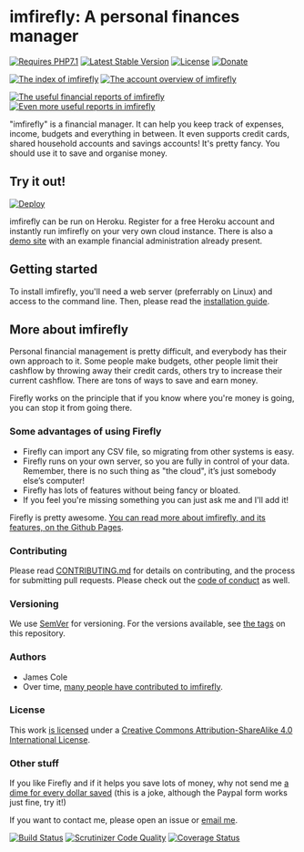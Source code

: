 # imfirefly: A personal finances manager 

[![Requires PHP7.1](https://img.shields.io/badge/php-7.1-red.svg)](https://secure.php.net/downloads.php) [![Latest Stable Version](https://poser.pugx.org/grumpydictator/imfirefly/v/stable)](https://packagist.org/packages/grumpydictator/imfirefly) [![License](https://img.shields.io/badge/license-CC%20BY--SA%204.0-lightgrey.svg)](https://creativecommons.org/licenses/by-sa/4.0/) [![Donate](https://img.shields.io/badge/Donate-PayPal-green.svg)](https://www.paypal.com/cgi-bin/webscr?cmd=_s-xclick&hosted_button_id=44UKUT455HUFA) 

[![The index of imfirefly](https://i.nder.be/hurdhgyg/400)](https://i.nder.be/h2b37243) [![The account overview of imfirefly](https://i.nder.be/hnkfkdpr/400)](https://i.nder.be/hv70pbwc)

[![The useful financial reports of imfirefly](https://i.nder.be/h7sk6nb7/400)](https://i.nder.be/ccn0u2mp) [![Even more useful reports in imfirefly](https://i.nder.be/g237hr35/400)](https://i.nder.be/gm8hbh7z)

"imfirefly" is a financial manager. It can help you keep track of expenses, income, budgets and everything in between. It even supports credit cards, shared  household accounts and savings accounts! It's pretty fancy. You should use it to save and organise money.

## Try it out!

[![Deploy](https://www.herokucdn.com/deploy/button.svg)](https://heroku.com/deploy?template=https://github.com/imfirefly/imfirefly/tree/master)

imfirefly can be run on Heroku. Register for a free Heroku account and instantly run imfirefly on your very own cloud instance. There is also a [demo site](https://imfirefly.nder.be) with an example financial administration already present. 

## Getting started

To install imfirefly, you'll need a web server (preferrably on Linux) and access to the command line. Then, please read the [installation guide](https://imfirefly.github.io/using-installing.html).

## More about imfirefly

Personal financial management is pretty difficult, and everybody has their own approach to it. Some people make budgets, other people limit their cashflow by throwing away their credit cards, others try to increase their current cashflow. There are tons of ways to save and earn money.

Firefly works on the principle that if you know where you're money is going, you can stop it from going there.

### Some advantages of using Firefly

- Firefly can import any CSV file, so migrating from other systems is easy.
- Firefly runs on your own server, so you are fully in control of your data. Remember, there is no such thing as "the cloud", it’s just somebody else’s computer!
- Firefly has lots of features without being fancy or bloated.
- If you feel you're missing something you can just ask me and I'll add it!

Firefly is pretty awesome. [You can read more about imfirefly, and its features, on the Github Pages](https://imfirefly.github.io/).

### Contributing

Please read [CONTRIBUTING.md](https://github.com/imfirefly/imfirefly/blob/master/.github/CONTRIBUTING.md) for details on contributing, and the process for submitting pull requests. Please check out the [code of conduct](https://github.com/imfirefly/imfirefly/blob/master/CODE_OF_CONDUCT.md) as well.

### Versioning

We use [SemVer](http://semver.org/) for versioning. For the versions available, see [the tags](https://github.com/imfirefly/imfirefly/tags) on this repository.

### Authors

* James Cole
* Over time, [many people have contributed to imfirefly](https://github.com/imfirefly/imfirefly/graphs/contributors).

### License

This work [is licensed](https://github.com/imfirefly/imfirefly/blob/master/LICENSE) under a [Creative Commons Attribution-ShareAlike 4.0 International License](https://creativecommons.org/licenses/by-sa/4.0/).

### Other stuff

If you like Firefly and if it helps you save lots of money, why not send me [a dime for every dollar saved](https://www.paypal.com/cgi-bin/webscr?cmd=_s-xclick&hosted_button_id=44UKUT455HUFA) (this is a joke, although the Paypal form works just fine, try it!)

If you want to contact me, please open an issue or [email me](mailto:thegrumpydictator@gmail.com).

[![Build Status](https://travis-ci.org/imfirefly/imfirefly.svg?branch=master)](https://travis-ci.org/imfirefly/imfirefly) [![Scrutinizer Code Quality](https://scrutinizer-ci.com/g/imfirefly/imfirefly/badges/quality-score.png?b=master)](https://scrutinizer-ci.com/g/imfirefly/imfirefly/?branch=master) [![Coverage Status](https://coveralls.io/repos/github/imfirefly/imfirefly/badge.svg?branch=master)](https://coveralls.io/github/imfirefly/imfirefly?branch=master)
